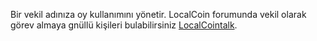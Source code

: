 Bir vekil adınıza oy kullanımını yönetir. LocalCoin forumunda vekil olarak görev almaya gnüllü kişileri bulabilirsiniz  [LocalCointalk](https://bocalcointalk.org/index.php/board,75.0.html). 
